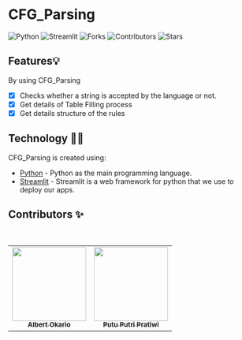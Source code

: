 # CFG_Parsing

![Python](https://img.shields.io/badge/Python-FFD43B?style=for-the-badge&logo=python&logoColor=blue)
![Streamlit](https://img.shields.io/badge/Streamlit-430098?style=for-the-badge&logo=Streamlit&logoColor=blue)
![Forks](https://img.shields.io/github/forks/putuwaw/etf-dfa?style=for-the-badge)
![Contributors](https://img.shields.io/github/contributors/Albert1915/CFG_Parsing?style=for-the-badge)
![Stars](https://img.shields.io/github/stars/putuwaw/etf-dfa?style=for-the-badge)


## Features💡
By using CFG_Parsing
- [x] Checks whether a string is accepted by the language or not.
- [x] Get details of Table Filling process
- [x] Get details structure of the rules

## Technology 👨‍💻
CFG_Parsing is created using:
- [Python](https://www.python.org/) - 
Python as the main programming language.
- [Streamlit](https://streamlit.io/) - Streamlit is a web framework for python that we use to deploy our apps.


## Contributors ✨
<br>
<table align="center">
  <tr>
    <td align="center"><a href="https://github.com/Albert1915"><img src="https://avatars.githubusercontent.com/u/76970766?s=400&u=adf4015762046d3e3ab4178b48366719243df2fc&v=4" width="150px;" alt=""/><br><sub><b>Albert Okario</b></sub></td> 
    <td align="center"><a href="https://github.com/putrip3"><img src="https://avatars.githubusercontent.com/u/103046943?v=4" width="150px;" alt=""/><br><sub><b>Putu Putri Pratiwi</b></sub></td>
  </tr>
</table>


